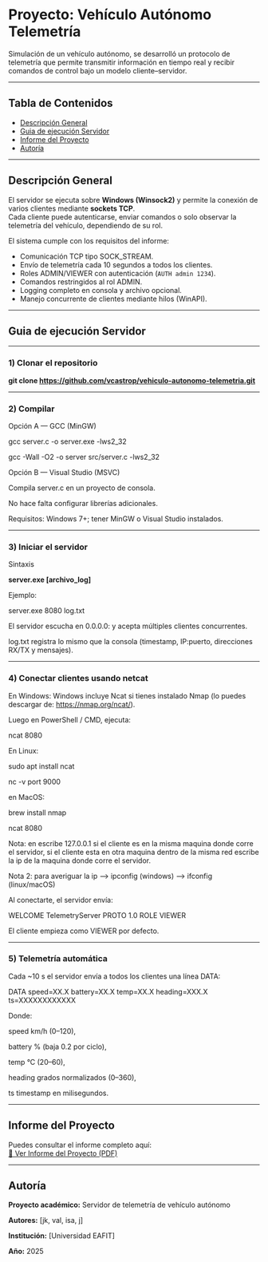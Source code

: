 # Proyecto: Vehículo Autónomo Telemetría

Simulación de un vehículo autónomo, se desarrolló un protocolo de telemetría que permite transmitir información en tiempo real y recibir comandos de control bajo un modelo cliente–servidor.

---

## Tabla de Contenidos
- [Descripción General](#descripción-general)
- [Guia de ejecución Servidor](#Guia-de-ejecución-Servidor)
- [Informe del Proyecto](#Informe-del-Proyecto)
- [Autoría](#autoría)

---

## Descripción General

El servidor se ejecuta sobre **Windows (Winsock2)** y permite la conexión de varios clientes mediante **sockets TCP**.  
Cada cliente puede autenticarse, enviar comandos o solo observar la telemetría del vehículo, dependiendo de su rol.

El sistema cumple con los requisitos del informe:
- Comunicación TCP tipo SOCK_STREAM.
- Envío de telemetría cada 10 segundos a todos los clientes.
- Roles ADMIN/VIEWER con autenticación (`AUTH admin 1234`).
- Comandos restringidos al rol ADMIN.
- Logging completo en consola y archivo opcional.
- Manejo concurrente de clientes mediante hilos (WinAPI).

---

## Guia de ejecución Servidor

---

### 1) Clonar el repositorio

**git clone https://github.com/vcastrop/vehiculo-autonomo-telemetria.git**

---

### 2) Compilar

Opción A — GCC (MinGW)

gcc server.c -o server.exe -lws2_32

gcc -Wall -O2 -o server src/server.c -lws2_32

Opción B — Visual Studio (MSVC)

Compila server.c en un proyecto de consola. 

No hace falta configurar librerías adicionales.

Requisitos: Windows 7+; tener MinGW o Visual Studio instalados.

---

### 3) Iniciar el servidor
Sintaxis

**server.exe <puerto> [archivo_log]**

Ejemplo:

server.exe 8080 log.txt

El servidor escucha en 0.0.0.0:<puerto> y acepta múltiples clientes concurrentes.

log.txt registra lo mismo que la consola (timestamp, IP:puerto, direcciones RX/TX y mensajes).

---

### 4) Conectar clientes usando netcat

En Windows:
Windows incluye Ncat si tienes instalado Nmap (lo puedes descargar de: https://nmap.org/ncat/).

Luego en PowerShell / CMD, ejecuta:

ncat <direccion ip> 8080

En Linux:

sudo apt install ncat

nc -v <direccion ip> port 9000

en MacOS:

brew install nmap

ncat <direccion ip> 8080

Nota: en <direccion ip> escribe 127.0.0.1 si el cliente es en la misma maquina donde corre el servidor, si el cliente esta en otra maquina dentro de la misma red escribe la ip de la maquina donde corre el servidor. 

Nota 2: para averiguar la ip --> ipconfig (windows) --> ifconfig  (linux/macOS)

Al conectarte, el servidor envía:

WELCOME TelemetryServer PROTO 1.0
ROLE VIEWER

El cliente empieza como VIEWER por defecto.

---

### 5) Telemetría automática

Cada ~10 s el servidor envía a todos los clientes una línea DATA:

DATA speed=XX.X battery=XX.X temp=XX.X heading=XXX.X ts=XXXXXXXXXXXX


Donde:

speed km/h (0–120),

battery % (baja 0.2 por ciclo),

temp °C (20–60),

heading grados normalizados (0–360),

ts timestamp en milisegundos.

---

## Informe del Proyecto

Puedes consultar el informe completo aquí:  
[📘 Ver Informe del Proyecto (PDF)](./docs/informe%20(1).pdf)


---

## Autoría

**Proyecto académico:** Servidor de telemetría de vehículo autónomo

**Autores:** [jk, val, isa, j]

**Institución:** [Universidad EAFIT]

**Año:** 2025

